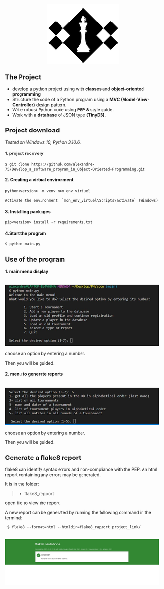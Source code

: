 <p align="center">
  <img src="picture\16007793690358_chess_club.png" alt="logo" />
</p>

## The Project

-  develop a python project using with <b>classes</b> and <b>object-oriented programming</b>.
- Structure the code of a Python program using a <b>MVC (Model-View-Controller)</b> design pattern.
- Write robust Python code using <b>PEP 8</b> style guide.
- Work with a <b>database</b> of JSON type <b>(TinyDB)</b>.

##  Project download

_Tested on Windows 10, Python 3.10.6._
####  1. project recovery

    $ git clone https://github.com/alexandre-75/Develop_a_software_program_in_Object-Oriented-Programming.git

####  2. Creating a virtual environment

    python<version> -m venv nom_env_virtuel

    Activate the environment  `mon_env_virtuel\Scripts\activate` (Windows)

####  3. Installing packages
    pip<version> install -r requirements.txt
    
####  4.Start the program
    $ python main.py

## Use of the program
#### 1. main menu display
  <p>
  <img src="https://github.com/alexandre-75/Develop_a_software_program_in_Object-Oriented-Programming/blob/main/picture/Capture%20d%E2%80%99%C3%A9cran%202023-03-04%20180507.jpg?raw=true" alt="main menu" />
</p>
choose an option by entering a number.
  
Then you will be guided.
  
 #### 2. menu to generate reports
  <p>
  <img src="https://github.com/alexandre-75/Develop_a_software_program_in_Object-Oriented-Programming/blob/main/picture/Capture%20d%E2%80%99%C3%A9cran%202023-03-04%20180806.jpg?raw=true" alt="main menu" />
</p>
choose an option by entering a number.
  
Then you will be guided.

    
## Generate a flake8 report
    
flake8 can identify syntax errors and non-compliance with the PEP.
An html report containing any errors may be generated.

It is in the folder:

>- flake8_repport

open file <html> to view the report
 
A new report can be generated by running the following command in the terminal:

     $ flake8 --format=html --htmldir=flake8_rapport project_link/
  
  <p>
  <img src="https://github.com/alexandre-75/Develop_a_software_program_in_Object-Oriented-Programming/blob/main/picture/Capture%20d%E2%80%99%C3%A9cran%202023-03-03%20134012.jpg?raw=true" alt="main menu" />
</p>
  